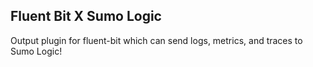 ## Fluent Bit X Sumo Logic

Output plugin for fluent-bit which can send logs, metrics, and traces to Sumo Logic!
